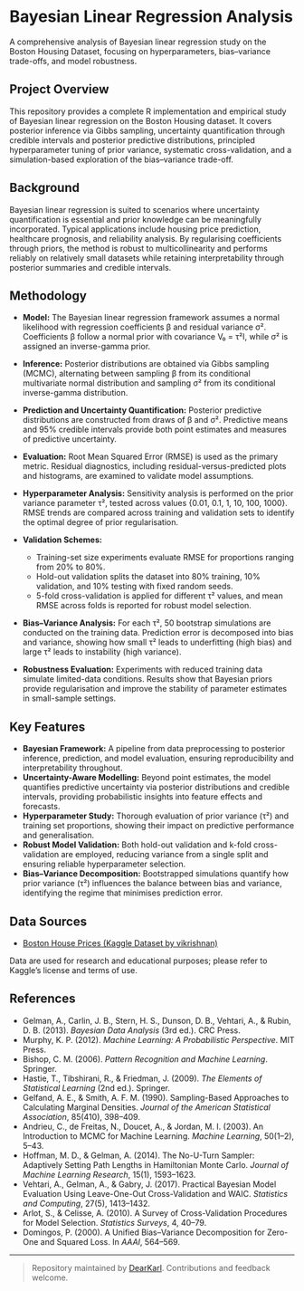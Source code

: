 # Bayesian Linear Regression Analysis

A comprehensive analysis of Bayesian linear regression study on the Boston Housing Dataset, focusing on hyperparameters, bias–variance trade-offs, and model robustness.

## Project Overview

This repository provides a complete R implementation and empirical study of Bayesian linear regression on the Boston Housing dataset. It covers posterior inference via Gibbs sampling, uncertainty quantification through credible intervals and posterior predictive distributions, principled hyperparameter tuning of prior variance, systematic cross-validation, and a simulation-based exploration of the bias–variance trade-off.

## Background

Bayesian linear regression is suited to scenarios where uncertainty quantification is essential and prior knowledge can be meaningfully incorporated. Typical applications include housing price prediction, healthcare prognosis, and reliability analysis. By regularising coefficients through priors, the method is robust to multicollinearity and performs reliably on relatively small datasets while retaining interpretability through posterior summaries and credible intervals.

## Methodology

- **Model:** The Bayesian linear regression framework assumes a normal likelihood with regression coefficients β and residual variance σ². Coefficients β follow a normal prior with covariance V₀ = τ²I, while σ² is assigned an inverse-gamma prior.  

- **Inference:** Posterior distributions are obtained via Gibbs sampling (MCMC), alternating between sampling β from its conditional multivariate normal distribution and sampling σ² from its conditional inverse-gamma distribution.  

- **Prediction and Uncertainty Quantification:** Posterior predictive distributions are constructed from draws of β and σ². Predictive means and 95% credible intervals provide both point estimates and measures of predictive uncertainty.  

- **Evaluation:** Root Mean Squared Error (RMSE) is used as the primary metric. Residual diagnostics, including residual-versus-predicted plots and histograms, are examined to validate model assumptions.  

- **Hyperparameter Analysis:** Sensitivity analysis is performed on the prior variance parameter τ², tested across values {0.01, 0.1, 1, 10, 100, 1000}. RMSE trends are compared across training and validation sets to identify the optimal degree of prior regularisation.  

- **Validation Schemes:**
  - Training-set size experiments evaluate RMSE for proportions ranging from 20% to 80%.  
  - Hold-out validation splits the dataset into 80% training, 10% validation, and 10% testing with fixed random seeds.  
  - 5-fold cross-validation is applied for different τ² values, and mean RMSE across folds is reported for robust model selection.  

- **Bias–Variance Analysis:** For each τ², 50 bootstrap simulations are conducted on the training data. Prediction error is decomposed into bias and variance, showing how small τ² leads to underfitting (high bias) and large τ² leads to instability (high variance).  

- **Robustness Evaluation:** Experiments with reduced training data simulate limited-data conditions. Results show that Bayesian priors provide regularisation and improve the stability of parameter estimates in small-sample settings.

## Key Features  

- **Bayesian Framework:** A pipeline from data preprocessing to posterior inference, prediction, and model evaluation, ensuring reproducibility and interpretability throughout.  
- **Uncertainty-Aware Modelling:** Beyond point estimates, the model quantifies predictive uncertainty via posterior distributions and credible intervals, providing probabilistic insights into feature effects and forecasts.  
- **Hyperparameter Study:** Thorough evaluation of prior variance (τ²) and training set proportions, showing their impact on predictive performance and generalisation.  
- **Robust Model Validation:** Both hold-out validation and k-fold cross-validation are employed, reducing variance from a single split and ensuring reliable hyperparameter selection.  
- **Bias–Variance Decomposition:** Bootstrapped simulations quantify how prior variance (τ²) influences the balance between bias and variance, identifying the regime that minimises prediction error.

## Data Sources

- [Boston House Prices (Kaggle Dataset by vikrishnan)](https://www.kaggle.com/datasets/vikrishnan/boston-house-prices)  

Data are used for research and educational purposes; please refer to Kaggle’s license and terms of use.

## References

- Gelman, A., Carlin, J. B., Stern, H. S., Dunson, D. B., Vehtari, A., & Rubin, D. B. (2013). *Bayesian Data Analysis* (3rd ed.). CRC Press.
- Murphy, K. P. (2012). *Machine Learning: A Probabilistic Perspective*. MIT Press.
- Bishop, C. M. (2006). *Pattern Recognition and Machine Learning*. Springer.
- Hastie, T., Tibshirani, R., & Friedman, J. (2009). *The Elements of Statistical Learning* (2nd ed.). Springer.
- Gelfand, A. E., & Smith, A. F. M. (1990). Sampling-Based Approaches to Calculating Marginal Densities. *Journal of the American Statistical Association*, 85(410), 398–409.
- Andrieu, C., de Freitas, N., Doucet, A., & Jordan, M. I. (2003). An Introduction to MCMC for Machine Learning. *Machine Learning*, 50(1–2), 5–43.
- Hoffman, M. D., & Gelman, A. (2014). The No-U-Turn Sampler: Adaptively Setting Path Lengths in Hamiltonian Monte Carlo. *Journal of Machine Learning Research*, 15(1), 1593–1623.
- Vehtari, A., Gelman, A., & Gabry, J. (2017). Practical Bayesian Model Evaluation Using Leave-One-Out Cross-Validation and WAIC. *Statistics and Computing*, 27(5), 1413–1432.
- Arlot, S., & Celisse, A. (2010). A Survey of Cross-Validation Procedures for Model Selection. *Statistics Surveys*, 4, 40–79.
- Domingos, P. (2000). A Unified Bias–Variance Decomposition for Zero-One and Squared Loss. In *AAAI*, 564–569.

---

> Repository maintained by [DearKarl](https://github.com/DearKarl). Contributions and feedback welcome. 
